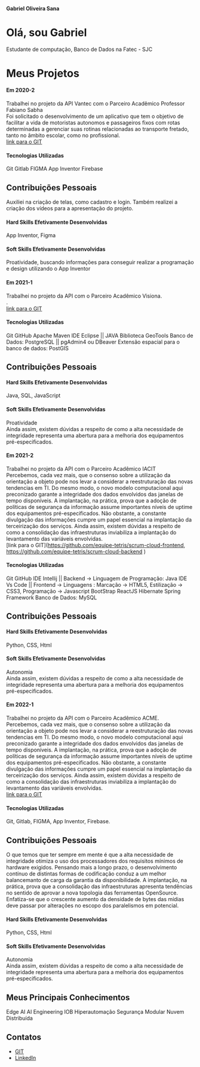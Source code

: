#### Gabriel Oliveira Sana

# Olá, sou Gabriel 

Estudante de computação, Banco de Dados na Fatec - SJC
# Meus Projetos

#### Em 2020-2
Trabalhei no projeto da API Vantec com o Parceiro Acadêmico Professor Fabiano Sabha<br> Foi solicitado o desenvolvimento de um aplicativo que tem o objetivo de facilitar a vida de motoristas autonomos e passageiros fixos com rotas determinadas a gerenciar suas rotinas relacionadas ao transporte fretado, tanto no âmbito escolar, como no profissional. <br>
[link para o GIT](https://gitlab.com/vanzeiros-do-vale/vantec)

#### Tecnologias Utilizadas
Git 
Gitlab
FIGMA
App Inventor
Firebase

## Contribuições Pessoais
Auxiliei na criação de telas, como cadastro  e login. Também realizei a criação dos vídeos para a apresentação do projeto.

#### Hard Skills Efetivamente Desenvolvidas
App Inventor, Figma

#### Soft Skills Efetivamente Desenvolvidas
Proatividade, buscando informações para conseguir realizar a programação e design utilizando o App Inventor<br> 


#### Em 2021-1
Trabalhei no projeto da API com o Parceiro Acadêmico Visiona.<br>
.<br>
[link para o GIT](https://github.com/equipe-tetris/ConsultCAR/blob/master/README.md)

#### Tecnologias Utilizadas
Git
GitHub
Apache Maven
IDE Eclipse || JAVA
Biblioteca GeoTools
Banco de Dados: PostgreSQL || pgAdmin4 ou DBeaver
Extensão espacial para o banco de dados: PostGIS

## Contribuições Pessoais


#### Hard Skills Efetivamente Desenvolvidas
Java, SQL, JavaScript

#### Soft Skills Efetivamente Desenvolvidas
Proatividade<br>
Ainda assim, existem dúvidas a respeito de como a alta necessidade de integridade representa uma abertura para a melhoria dos equipamentos pré-especificados.

#### Em 2021-2
Trabalhei no projeto da API com o Parceiro Acadêmico IACIT<br> Percebemos, cada vez mais, que o consenso sobre a utilização da orientação a objeto pode nos levar a considerar a reestruturação das novas tendencias em TI. Do mesmo modo, o novo modelo computacional aqui preconizado garante a integridade dos dados envolvidos das janelas de tempo disponíveis. A implantação, na prática, prova que a adoção de políticas de segurança da informação assume importantes níveis de uptime dos equipamentos pré-especificados. Não obstante, a constante divulgação das informações cumpre um papel essencial na implantação da terceirização dos serviços. Ainda assim, existem dúvidas a respeito de como a consolidação das infraestruturas inviabiliza a implantação do levantamento das variáveis envolvidas. <br>
[link para o GIT](https://github.com/equipe-tetris/scrum-cloud-frontend, https://github.com/equipe-tetris/scrum-cloud-backend )

#### Tecnologias Utilizadas
Git
GitHub
IDE Intellij || Backend -> Linguagem de Programação: Java
IDE Vs Code || Frontend -> Linguagens : Marcação -> HTML5, Estilização -> CSS3, Programação -> Javascript
BootStrap
ReactJS
Hibernate
Spring Framework
Banco de Dados: MySQL

## Contribuições Pessoais


#### Hard Skills Efetivamente Desenvolvidas
Python, CSS, Html

#### Soft Skills Efetivamente Desenvolvidas
Autonomia<br>
Ainda assim, existem dúvidas a respeito de como a alta necessidade de integridade representa uma abertura para a melhoria dos equipamentos pré-especificados.

#### Em 2022-1
Trabalhei no projeto da API com o Parceiro Acadêmico ACME.<br> Percebemos, cada vez mais, que o consenso sobre a utilização da orientação a objeto pode nos levar a considerar a reestruturação das novas tendencias em TI. Do mesmo modo, o novo modelo computacional aqui preconizado garante a integridade dos dados envolvidos das janelas de tempo disponíveis. A implantação, na prática, prova que a adoção de políticas de segurança da informação assume importantes níveis de uptime dos equipamentos pré-especificados. Não obstante, a constante divulgação das informações cumpre um papel essencial na implantação da terceirização dos serviços. Ainda assim, existem dúvidas a respeito de como a consolidação das infraestruturas inviabiliza a implantação do levantamento das variáveis envolvidas. <br>
[link para o GIT](https://www.google.com)

#### Tecnologias Utilizadas
Git, Gitlab, FIGMA, App Inventor, Firebase.

## Contribuições Pessoais
O que temos que ter sempre em mente é que a alta necessidade de integridade otimiza o uso dos processadores dos requisitos mínimos de hardware exigidos. Pensando mais a longo prazo, o desenvolvimento contínuo de distintas formas de codificação conduz a um melhor balancemanto de carga da garantia da disponibilidade. A implantação, na prática, prova que a consolidação das infraestruturas apresenta tendências no sentido de aprovar a nova topologia das ferramentas OpenSource. Enfatiza-se que o crescente aumento da densidade de bytes das mídias deve passar por alterações no escopo dos paralelismos em potencial. 

#### Hard Skills Efetivamente Desenvolvidas
Python, CSS, Html

#### Soft Skills Efetivamente Desenvolvidas
Autonomia<br>
Ainda assim, existem dúvidas a respeito de como a alta necessidade de integridade representa uma abertura para a melhoria dos equipamentos pré-especificados.



## Meus Principais Conhecimentos
Edge AI
AI Engineering
IOB
Hiperautomação
Segurança Modular
Nuvem Distribuída

## Contatos
* [GIT](https://www.git.com)
* [LinkedIn](https://www.linkedin.com)






